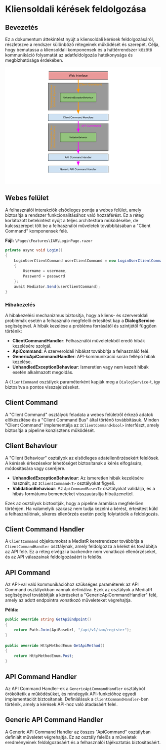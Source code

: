 # Kliensoldali kérések feldolgozása

## Bevezetés

Ez a dokumentum áttekintést nyújt a kliensoldali kérések feldolgozásáról, részletezve a rendszer különböző rétegeinek működését és szerepét. Célja, hogy bemutassa a kliensoldali komponensek és a háttérrendszer közötti kommunikáció folyamatát az adatfeldolgozás hatékonysága és megbízhatósága érdekében.

![](../../assets/Client%20side%20api%20command%20handling.png)

## Webes felület

A felhasználói interakciók elsődleges pontja a webes felület, amely biztosítja a rendszer funkcionalitásához való hozzáférést. Ez a réteg korlátozott betekintést nyújt a teljes architektúra működésébe, de kulcsszerepet tölt be a felhasználói műveletek továbbításában a "Client Command" komponensek felé.

**Fájl:** `\Pages\Features\IAM\LoginPage.razor`

```c#
private async void Login()
{
    LoginUserClientCommand userClientCommand = new LoginUserClientCommand(DialogService)
    {
        Username = username,
        Password = password
    };
    await Mediator.Send(userClientCommand);
}
```

### Hibakezelés

A hibakezelési mechanizmus biztosítja, hogy a kliens- és szerveroldali problémák esetén a felhasználó megfelelő értesítést kap a **DialogService** segítségével. A hibák kezelése a probléma forrásától és szintjétől függően történik:


- **ClientCommandHandler**: Felhasználói műveletekből eredő hibák kezelésére szolgál.
- **ApiCommand**: A szerveroldali hibákat továbbítja a felhasználó felé.
- **GenericApiCommandHandler**: API-kommunikáció során fellépő hibák kezelése.
- **UnhandledExceptionBehaviour**: Ismeretlen vagy nem kezelt hibák esetén alkalmazott megoldás.


A `ClientCommand` osztályok paraméterként kapják meg a `DialogService`-t, így biztosítva a pontos visszajelzéseket.

## Client Command

A "Client Command" osztályok feladata a webes felületről érkező adatok előkészítése és a "Client Command Bus" által történő továbbításuk. Minden "Client Command" implementálja az `IClientCommand<bool>` interfészt, amely biztosítja a pipeline konzisztens működését.

## Client Behaviour

A "Client Behaviour" osztályok az elsődleges adatellenőrzésekért felelősek. A kérések érkezésekor lehetőséget biztosítanak a kérés elfogására, módosítására vagy cseréjére.

- **UnhandledExceptionBehaviour**: Az ismeretlen hibák kezelésére használt, az `IClientCommand<T>` osztályokat figyeli.
- **ValidationBehaviour**: Az `ApiCommandBase<T>` osztályokat validálja, és a hibás formátumu bemeneteket visszautasítja hibaüzenettel.

Ezek az osztályok biztosítják, hogy a pipeline áramlása megfelelően történjen. Ha valamelyik szakasz nem tudja kezelni a kérést, értesítést küld a felhasználónak, sikeres ellenőrzés esetén pedig folytatódik a feldolgozás.

## Client Command Handler

A `ClientCommand` objektumokat a MediatR keretrendszer továbbítja a `ClientCommandHandler` osztálynak, amely feldolgozza a kérést és továbbítja az API felé. Ez a réteg elvégzi a backendre nem vonatkozó ellenőrzéseket, és az API válaszainak feldolgozásáért is felelős.

## API Command

Az API-val való kommunikációhoz szükséges paraméterek az API Command osztályokban vannak definiálva. Ezek az osztályok a MediatR segítségével továbbítják a kéréseket a "GenericApiCommandHandler" felé, amely az adott endpointra vonatkozó műveleteket végrehajtja.

**Példa:**

```c#
public override string GetApiEndpoint()
{
    return Path.Join(ApiBaseUrl, "/api/v1/iam/register");
}

public override HttpMethodEnum GetApiMethod()
{
    return HttpMethodEnum.Post;
}
```

## API Command Handler

Az API Command Handler-ek a `GenericApiCommandHandler` osztályból örököltetik a működésüket, és mindegyik API-funkcióhoz egyedi implementációt biztosítanak. Definiálásuk a `ClientCommandHandler`-ben történik, amely a kérések API-hoz való átadásáért felel.

## Generic API Command Handler


A Generic API Command Handler az összes "ApiCommand" osztályban definiált műveletet végrehajtja. Ez az osztály felelős a műveletek eredményeinek feldolgozásáért és a felhasználói tájékoztatás biztosításáért.


